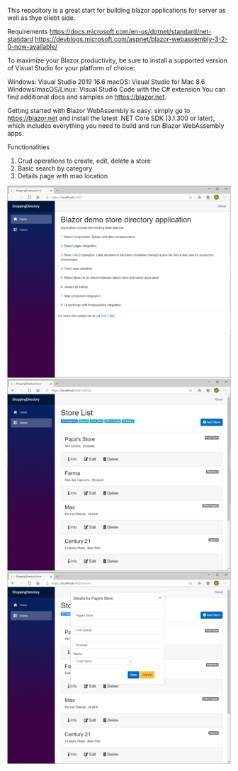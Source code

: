 This repository is a great start for building blazor applications for server as well as thye cliebt side.

Requirements
https://docs.microsoft.com/en-us/dotnet/standard/net-standard
https://devblogs.microsoft.com/aspnet/blazor-webassembly-3-2-0-now-available/

To maximize your Blazor productivity, be sure to install a supported version of Visual Studio for your platform of choice:

Windows: Visual Studio 2019 16.6
macOS: Visual Studio for Mac 8.6
Windows/macOS/Linux: Visual Studio Code with the C# extension
You can find additional docs and samples on https://blazor.net.

Getting started with Blazor WebAssembly is easy: simply go to https://blazor.net and install the latest .NET Core SDK (3.1.300 or later), which includes everything you need to build and run Blazor WebAssembly apps.

Functionalities
1. Crud operations to create, edit, delete a store
2. Basic search by category
3. Details page with mao location

![Shopping Directory home](https://github.com/ikemyle/BlazorDirectory/blob/master/DirectoryHome.png?raw=true)
![Shopping Directory list](https://github.com/ikemyle/BlazorDirectory/blob/master/DirectoryList.png?raw=true)
![Shopping Directory edit](https://github.com/ikemyle/BlazorDirectory/blob/master/DirectoryEdit.png?raw=true)
